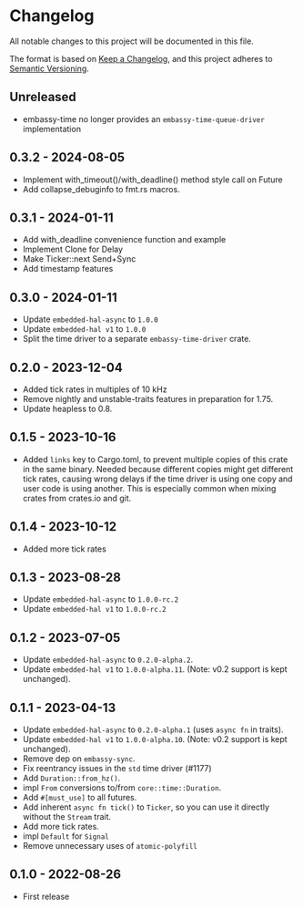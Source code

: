 # Changelog

All notable changes to this project will be documented in this file.

The format is based on [Keep a Changelog](https://keepachangelog.com/en/1.0.0/),
and this project adheres to [Semantic Versioning](https://semver.org/spec/v2.0.0.html).

## Unreleased

- embassy-time no longer provides an `embassy-time-queue-driver` implementation

## 0.3.2 - 2024-08-05

- Implement with_timeout()/with_deadline() method style call on Future
- Add collapse_debuginfo to fmt.rs macros.

## 0.3.1 - 2024-01-11

- Add with\_deadline convenience function and example
- Implement Clone for Delay
- Make Ticker::next Send+Sync
- Add timestamp features

## 0.3.0 - 2024-01-11

- Update `embedded-hal-async` to `1.0.0`
- Update `embedded-hal v1` to `1.0.0`
- Split the time driver to a separate `embassy-time-driver` crate.

## 0.2.0 - 2023-12-04

- Added tick rates in multiples of 10 kHz
- Remove nightly and unstable-traits features in preparation for 1.75.
- Update heapless to 0.8.

## 0.1.5 - 2023-10-16

- Added `links` key to Cargo.toml, to prevent multiple copies of this crate in the same binary.
  Needed because different copies might get different tick rates, causing
  wrong delays if the time driver is using one copy and user code is using another.
  This is especially common when mixing crates from crates.io and git.

## 0.1.4 - 2023-10-12

- Added more tick rates

## 0.1.3 - 2023-08-28

- Update `embedded-hal-async` to `1.0.0-rc.2`
- Update `embedded-hal v1` to `1.0.0-rc.2`

## 0.1.2 - 2023-07-05

- Update `embedded-hal-async` to `0.2.0-alpha.2`.
- Update `embedded-hal v1` to `1.0.0-alpha.11`. (Note: v0.2 support is kept unchanged).

## 0.1.1 - 2023-04-13

- Update `embedded-hal-async` to `0.2.0-alpha.1` (uses `async fn` in traits).
- Update `embedded-hal v1` to `1.0.0-alpha.10`. (Note: v0.2 support is kept unchanged).
- Remove dep on `embassy-sync`.
- Fix reentrancy issues in the `std` time driver (#1177)
- Add `Duration::from_hz()`.
- impl `From` conversions to/from `core::time::Duration`.
- Add `#[must_use]` to all futures.
- Add inherent `async fn tick()` to `Ticker`, so you can use it directly without the `Stream` trait.
- Add more tick rates.
- impl `Default` for `Signal`
- Remove unnecessary uses of `atomic-polyfill`

## 0.1.0 - 2022-08-26

- First release
